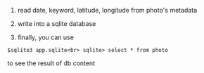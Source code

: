 
1. read date, keyword, latitude, longitude from photo's metadata

1. write into a sqlite database

1. finally, you can use

``
$sqlite3 app.sqlite<br>
sqlite> select * from photo
``  

to see the result of db content
